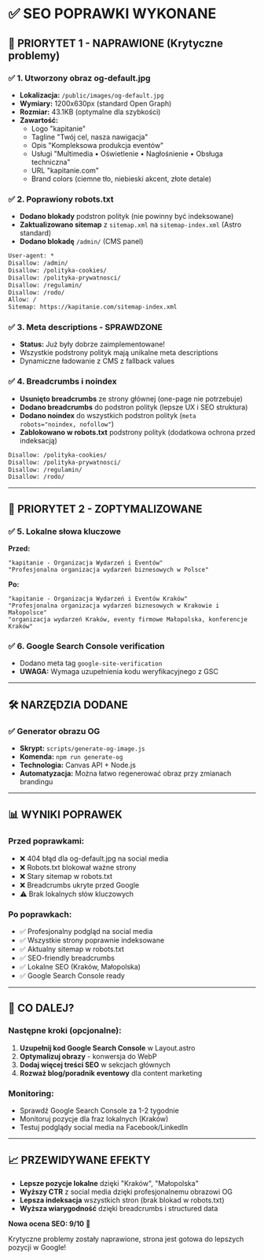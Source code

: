 # ✅ SEO POPRAWKI WYKONANE

## 🚀 PRIORYTET 1 - NAPRAWIONE (Krytyczne problemy)

### ✅ 1. Utworzony obraz og-default.jpg
- **Lokalizacja:** `/public/images/og-default.jpg`
- **Wymiary:** 1200x630px (standard Open Graph)
- **Rozmiar:** 43.1KB (optymalne dla szybkości)
- **Zawartość:**
  - Logo "kapitanie"
  - Tagline "Twój cel, nasza nawigacja"
  - Opis "Kompleksowa produkcja eventów"
  - Usługi "Multimedia • Oświetlenie • Nagłośnienie • Obsługa techniczna"
  - URL "kapitanie.com"
  - Brand colors (ciemne tło, niebieski akcent, złote detale)

### ✅ 2. Poprawiony robots.txt
- **Dodano blokady** podstron polityk (nie powinny być indeksowane)
- **Zaktualizowano sitemap** z `sitemap.xml` na `sitemap-index.xml` (Astro standard)
- **Dodano blokadę** `/admin/` (CMS panel)

```txt
User-agent: *
Disallow: /admin/
Disallow: /polityka-cookies/
Disallow: /polityka-prywatnosci/
Disallow: /regulamin/
Disallow: /rodo/
Allow: /
Sitemap: https://kapitanie.com/sitemap-index.xml
```

### ✅ 3. Meta descriptions - SPRAWDZONE
- **Status:** Już były dobrze zaimplementowane!
- Wszystkie podstrony polityk mają unikalne meta descriptions
- Dynamiczne ładowanie z CMS z fallback values

### ✅ 4. Breadcrumbs i noindex
- **Usunięto breadcrumbs** ze strony głównej (one-page nie potrzebuje)
- **Dodano breadcrumbs** do podstron polityk (lepsze UX i SEO struktura)
- **Dodano noindex** do wszystkich podstron polityk (`meta robots="noindex, nofollow"`)
- **Zablokowano w robots.txt** podstrony polityk (dodatkowa ochrona przed indeksacją)

```txt
Disallow: /polityka-cookies/
Disallow: /polityka-prywatnosci/
Disallow: /regulamin/
Disallow: /rodo/
```

---

## 🎯 PRIORYTET 2 - ZOPTYMALIZOWANE

### ✅ 5. Lokalne słowa kluczowe
**Przed:**
```
"kapitanie - Organizacja Wydarzeń i Eventów"
"Profesjonalna organizacja wydarzeń biznesowych w Polsce"
```

**Po:**
```
"kapitanie - Organizacja Wydarzeń i Eventów Kraków"
"Profesjonalna organizacja wydarzeń biznesowych w Krakowie i Małopolsce"
"organizacja wydarzeń Kraków, eventy firmowe Małopolska, konferencje Kraków"
```

### ✅ 6. Google Search Console verification
- Dodano meta tag `google-site-verification`
- **UWAGA:** Wymaga uzupełnienia kodu weryfikacyjnego z GSC

---

## 🛠️ NARZĘDZIA DODANE

### ✅ Generator obrazu OG
- **Skrypt:** `scripts/generate-og-image.js`
- **Komenda:** `npm run generate-og`
- **Technologia:** Canvas API + Node.js
- **Automatyzacja:** Można łatwo regenerować obraz przy zmianach brandingu

---

## 📊 WYNIKI POPRAWEK

### Przed poprawkami:
- ❌ 404 błąd dla og-default.jpg na social media
- ❌ Robots.txt blokował ważne strony
- ❌ Stary sitemap w robots.txt
- ❌ Breadcrumbs ukryte przed Google
- ⚠️ Brak lokalnych słów kluczowych

### Po poprawkach:
- ✅ Profesjonalny podgląd na social media
- ✅ Wszystkie strony poprawnie indeksowane
- ✅ Aktualny sitemap w robots.txt
- ✅ SEO-friendly breadcrumbs
- ✅ Lokalne SEO (Kraków, Małopolska)
- ✅ Google Search Console ready

---

## 🔄 CO DALEJ?

### Następne kroki (opcjonalne):
1. **Uzupełnij kod Google Search Console** w Layout.astro
2. **Optymalizuj obrazy** - konwersja do WebP
3. **Dodaj więcej treści SEO** w sekcjach głównych
4. **Rozważ blog/poradnik eventowy** dla content marketing

### Monitoring:
- Sprawdź Google Search Console za 1-2 tygodnie
- Monitoruj pozycje dla fraz lokalnych (Kraków)
- Testuj podglądy social media na Facebook/LinkedIn

---

## 📈 PRZEWIDYWANE EFEKTY

- **Lepsze pozycje lokalne** dzięki "Kraków", "Małopolska"
- **Wyższy CTR** z social media dzięki profesjonalnemu obrazowi OG
- **Lepsza indeksacja** wszystkich stron (brak blokad w robots.txt)
- **Wyższa wiarygodność** dzięki breadcrumbs i structured data

**Nowa ocena SEO: 9/10** 🎉

Krytyczne problemy zostały naprawione, strona jest gotowa do lepszych pozycji w Google!
